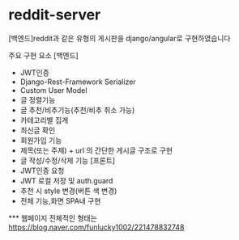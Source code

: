 # reddit-server
[백엔드]reddit과 같은 유형의 게시판을 django/angular로 구현하였습니다

주요 구현 요소
[백엔드]
- JWT인증
- Django-Rest-Framework Serializer
- Custom User Model
- 글 정렬기능
- 글 추천/비추기능(추천/비추 취소 가능)
- 카테고리별 집계
- 최신글 확인
- 회원가입 기능
- 제목(또는 주제) + url 의 간단한 게시글 구조로 구현
- 글 작성/수정/삭제 기능
[프론트]
- JWT인증 요청
- JWT 로컬 저장 및 auth.guard
- 추천 시 style 변경(버튼 색 변경)
- 전체 기능,화면 SPA내 구현

*** 웹페이지 전체적인 형태는 
https://blog.naver.com/funlucky1002/221478832748

